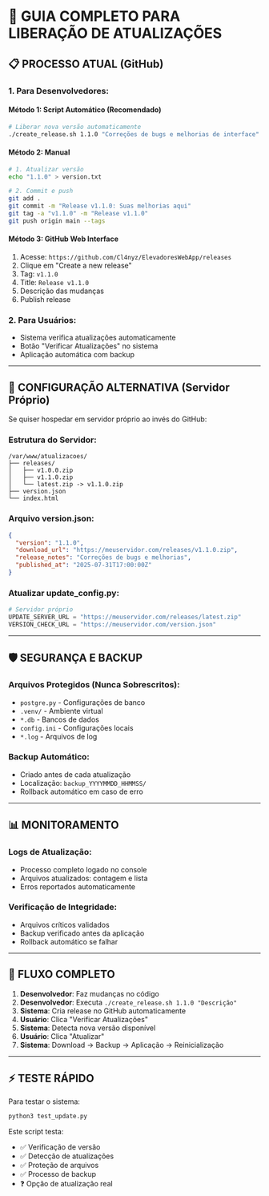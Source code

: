 # 🚀 GUIA COMPLETO PARA LIBERAÇÃO DE ATUALIZAÇÕES

## 📋 **PROCESSO ATUAL (GitHub)**

### **1. Para Desenvolvedores:**

#### **Método 1: Script Automático (Recomendado)**
```bash
# Liberar nova versão automaticamente
./create_release.sh 1.1.0 "Correções de bugs e melhorias de interface"
```

#### **Método 2: Manual**
```bash
# 1. Atualizar versão
echo "1.1.0" > version.txt

# 2. Commit e push
git add .
git commit -m "Release v1.1.0: Suas melhorias aqui"
git tag -a "v1.1.0" -m "Release v1.1.0"
git push origin main --tags
```

#### **Método 3: GitHub Web Interface**
1. Acesse: `https://github.com/Cl4nyz/ElevadoresWebApp/releases`
2. Clique em "Create a new release"
3. Tag: `v1.1.0`
4. Title: `Release v1.1.0`
5. Descrição das mudanças
6. Publish release

### **2. Para Usuários:**
- Sistema verifica atualizações automaticamente
- Botão "Verificar Atualizações" no sistema
- Aplicação automática com backup

---

## 🔧 **CONFIGURAÇÃO ALTERNATIVA (Servidor Próprio)**

Se quiser hospedar em servidor próprio ao invés do GitHub:

### **Estrutura do Servidor:**
```
/var/www/atualizacoes/
├── releases/
│   ├── v1.0.0.zip
│   ├── v1.1.0.zip
│   └── latest.zip -> v1.1.0.zip
├── version.json
└── index.html
```

### **Arquivo version.json:**
```json
{
  "version": "1.1.0",
  "download_url": "https://meuservidor.com/releases/v1.1.0.zip",
  "release_notes": "Correções de bugs e melhorias",
  "published_at": "2025-07-31T17:00:00Z"
}
```

### **Atualizar update_config.py:**
```python
# Servidor próprio
UPDATE_SERVER_URL = "https://meuservidor.com/releases/latest.zip"
VERSION_CHECK_URL = "https://meuservidor.com/version.json"
```

---

## 🛡️ **SEGURANÇA E BACKUP**

### **Arquivos Protegidos (Nunca Sobrescritos):**
- `postgre.py` - Configurações de banco
- `.venv/` - Ambiente virtual
- `*.db` - Bancos de dados
- `config.ini` - Configurações locais
- `*.log` - Arquivos de log

### **Backup Automático:**
- Criado antes de cada atualização
- Localização: `backup_YYYYMMDD_HHMMSS/`
- Rollback automático em caso de erro

---

## 📊 **MONITORAMENTO**

### **Logs de Atualização:**
- Processo completo logado no console
- Arquivos atualizados: contagem e lista
- Erros reportados automaticamente

### **Verificação de Integridade:**
- Arquivos críticos validados
- Backup verificado antes da aplicação
- Rollback automático se falhar

---

## 🎯 **FLUXO COMPLETO**

1. **Desenvolvedor**: Faz mudanças no código
2. **Desenvolvedor**: Executa `./create_release.sh 1.1.0 "Descrição"`
3. **Sistema**: Cria release no GitHub automaticamente
4. **Usuário**: Clica "Verificar Atualizações" 
5. **Sistema**: Detecta nova versão disponível
6. **Usuário**: Clica "Atualizar"
7. **Sistema**: Download → Backup → Aplicação → Reinicialização

---

## ⚡ **TESTE RÁPIDO**

Para testar o sistema:
```bash
python3 test_update.py
```

Este script testa:
- ✅ Verificação de versão
- ✅ Detecção de atualizações
- ✅ Proteção de arquivos
- ✅ Processo de backup
- ❓ Opção de atualização real
